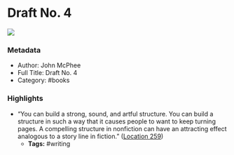 # Draft No. 4

![](https://images-na.ssl-images-amazon.com/images/I/319KqMynyBL._SL200_.jpg)

### Metadata

- Author: John McPhee
- Full Title: Draft No. 4
- Category: #books

### Highlights

- “You can build a strong, sound, and artful structure. You can build a structure in such a way that it causes people to want to keep turning pages. A compelling structure in nonfiction can have an attracting effect analogous to a story line in fiction.” ([Location 259](https://readwise.io/to_kindle?action=open&asin=B06X18NHC1&location=259))
    - **Tags:** #writing
